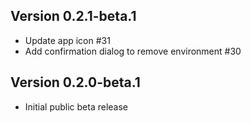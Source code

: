 ## Version 0.2.1-beta.1
- Update app icon #31
- Add confirmation dialog to remove environment #30

## Version 0.2.0-beta.1
- Initial public beta release
